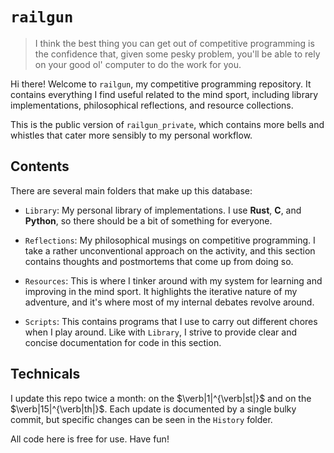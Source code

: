 # `railgun`

>
> I think the best thing you can get out of competitive programming is the confidence that, given some pesky problem, you'll be able to rely on your good ol' computer to do the work for you.
>

Hi there! Welcome to `railgun`, my competitive programming repository. It contains everything I find useful related to the mind sport, including library implementations, philosophical reflections, and resource collections.

This is the public version of `railgun_private`, which contains more bells and whistles that cater more sensibly to my personal workflow.

## Contents

There are several main folders that make up this database:

- `Library`: My personal library of implementations. I use __Rust__, __C__, and __Python__, so there should be a bit of something for everyone.

- `Reflections`: My philosophical musings on competitive programming. I take a rather unconventional approach on the activity, and this section contains thoughts and postmortems that come up from doing so.

- `Resources`: This is where I tinker around with my system for learning and improving in the mind sport. It highlights the iterative nature of my adventure, and it's where most of my internal debates revolve around.

- `Scripts`: This contains programs that I use to carry out different chores when I play around. Like with `Library`, I strive to provide clear and concise documentation for code in this section.

## Technicals

I update this repo twice a month: on the $\verb|1|^{\verb|st|}$ and on the $\verb|15|^{\verb|th|}$. Each update is documented by a single bulky commit, but specific changes can be seen in the `History` folder.

All code here is free for use. Have fun!